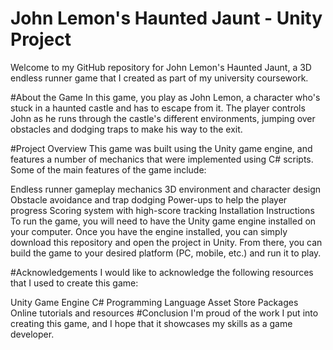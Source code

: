 # John Lemon's Haunted Jaunt - Unity Project
Welcome to my GitHub repository for John Lemon's Haunted Jaunt, a 3D endless runner game that I created as part of my university coursework.

#About the Game
In this game, you play as John Lemon, a character who's stuck in a haunted castle and has to escape from it. The player controls John as he runs through the castle's different environments, jumping over obstacles and dodging traps to make his way to the exit.

#Project Overview
This game was built using the Unity game engine, and features a number of mechanics that were implemented using C# scripts. Some of the main features of the game include:

Endless runner gameplay mechanics
3D environment and character design
Obstacle avoidance and trap dodging
Power-ups to help the player progress
Scoring system with high-score tracking
Installation Instructions
To run the game, you will need to have the Unity game engine installed on your computer. Once you have the engine installed, you can simply download this repository and open the project in Unity. From there, you can build the game to your desired platform (PC, mobile, etc.) and run it to play.

#Acknowledgements
I would like to acknowledge the following resources that I used to create this game:

Unity Game Engine
C# Programming Language
Asset Store Packages
Online tutorials and resources
#Conclusion
I'm proud of the work I put into creating this game, and I hope that it showcases my skills as a game developer. 

